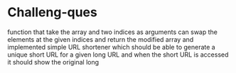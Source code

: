 # Challeng-ques
function that take the array and two indices as arguments  can swap  the elements at the given indices and return the modified array and implemented simple URL  shortener which should be able to generate a unique short URL for a given long URL and when the short URL is accessed it should show the original long
